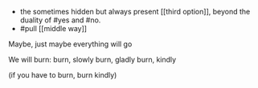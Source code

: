 - the sometimes hidden but always present [[third option]], beyond the duality of #yes and #no.
- #pull [[middle way]]

Maybe, just maybe
everything will go

We will burn:
burn, slowly
burn, gladly
burn, kindly

(if you have to burn, burn kindly)
